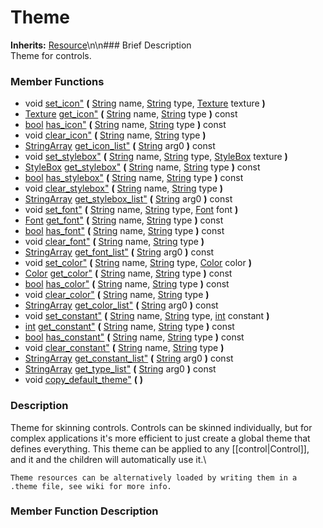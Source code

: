 #  Theme  
**Inherits:** [Resource](class_resource)\\n\\n###  Brief Description  
Theme for controls.
###  Member Functions 
  * void [set_icon"](#set_icon) **(** [String](class_string) name, [String](class_string) type, [Texture](class_texture) texture  **)**
  * [Texture](class_texture) [get_icon"](#get_icon) **(** [String](class_string) name, [String](class_string) type  **)** const
  * [bool](class_bool) [has_icon"](#has_icon) **(** [String](class_string) name, [String](class_string) type  **)** const
  * void [clear_icon"](#clear_icon) **(** [String](class_string) name, [String](class_string) type  **)**
  * [StringArray](class_stringarray) [get_icon_list"](#get_icon_list) **(** [String](class_string) arg0  **)** const
  * void [set_stylebox"](#set_stylebox) **(** [String](class_string) name, [String](class_string) type, [StyleBox](class_stylebox) texture  **)**
  * [StyleBox](class_stylebox) [get_stylebox"](#get_stylebox) **(** [String](class_string) name, [String](class_string) type  **)** const
  * [bool](class_bool) [has_stylebox"](#has_stylebox) **(** [String](class_string) name, [String](class_string) type  **)** const
  * void [clear_stylebox"](#clear_stylebox) **(** [String](class_string) name, [String](class_string) type  **)**
  * [StringArray](class_stringarray) [get_stylebox_list"](#get_stylebox_list) **(** [String](class_string) arg0  **)** const
  * void [set_font"](#set_font) **(** [String](class_string) name, [String](class_string) type, [Font](class_font) font  **)**
  * [Font](class_font) [get_font"](#get_font) **(** [String](class_string) name, [String](class_string) type  **)** const
  * [bool](class_bool) [has_font"](#has_font) **(** [String](class_string) name, [String](class_string) type  **)** const
  * void [clear_font"](#clear_font) **(** [String](class_string) name, [String](class_string) type  **)**
  * [StringArray](class_stringarray) [get_font_list"](#get_font_list) **(** [String](class_string) arg0  **)** const
  * void [set_color"](#set_color) **(** [String](class_string) name, [String](class_string) type, [Color](class_color) color  **)**
  * [Color](class_color) [get_color"](#get_color) **(** [String](class_string) name, [String](class_string) type  **)** const
  * [bool](class_bool) [has_color"](#has_color) **(** [String](class_string) name, [String](class_string) type  **)** const
  * void [clear_color"](#clear_color) **(** [String](class_string) name, [String](class_string) type  **)**
  * [StringArray](class_stringarray) [get_color_list"](#get_color_list) **(** [String](class_string) arg0  **)** const
  * void [set_constant"](#set_constant) **(** [String](class_string) name, [String](class_string) type, [int](class_int) constant  **)**
  * [int](class_int) [get_constant"](#get_constant) **(** [String](class_string) name, [String](class_string) type  **)** const
  * [bool](class_bool) [has_constant"](#has_constant) **(** [String](class_string) name, [String](class_string) type  **)** const
  * void [clear_constant"](#clear_constant) **(** [String](class_string) name, [String](class_string) type  **)**
  * [StringArray](class_stringarray) [get_constant_list"](#get_constant_list) **(** [String](class_string) arg0  **)** const
  * [StringArray](class_stringarray) [get_type_list"](#get_type_list) **(** [String](class_string) arg0  **)** const
  * void [copy_default_theme"](#copy_default_theme) **(** **)**
###  Description  
Theme for skinning controls. Controls can be skinned individually, but for complex applications it's more efficient to just create a global theme that defines everything. This theme can be applied to any [[control|Control]], and it and the children will automatically use it.\\

	Theme resources can be alternatively loaded by writing them in a .theme file, see wiki for more info.
###  Member Function Description  
